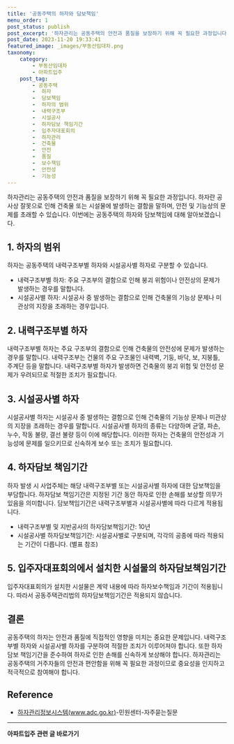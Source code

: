 ```yaml
---
title: '공동주택의 하자와 담보책임'
menu_order: 1
post_status: publish
post_excerpt: '하자관리는 공동주택의 안전과 품질을 보장하기 위해 꼭 필요한 과정입니다. 하자란 공사상 잘못으로 인해 건축물 또는 시설물에 발생하는 결함을 말하며, 안전 및 기능상의 문제를 초래할 수 있습니다. 이번에는 공동주택의 하자와 담보책임에 대해 알아보겠습니다.'
post_date: 2023-11-20 19:33:41
featured_image: _images/부동산임대차.png
taxonomy:
    category:
        - 부동산임대차
        - 아파트입주
    post_tag:
        - 공동주택
        -  하자
        -  담보책임
        -  하자의 범위
        -  내력구조부
        -  시설공사
        -  하자담보 책임기간
        -  입주자대표회의
        -  하자관리
        -  건축물
        -  안전
        -  품질
        -  보수책임
        -  안전성
        -  기능성
---
```



하자관리는 공동주택의 안전과 품질을 보장하기 위해 꼭 필요한 과정입니다. 하자란 공사상 잘못으로 인해 건축물 또는 시설물에 발생하는 결함을 말하며, 안전 및 기능상의 문제를 초래할 수 있습니다. 이번에는 공동주택의 하자와 담보책임에 대해 알아보겠습니다.

## 1. 하자의 범위

하자는 공동주택의 내력구조부별 하자와 시설공사별 하자로 구분할 수 있습니다.
- 내력구조부별 하자: 주요 구조부의 결함으로 인해 붕괴 위험이나 안전상의 문제가 발생하는 경우를 말합니다.
- 시설공사별 하자: 시설공사 중 발생하는 결함으로 인해 건축물의 기능상 문제나 미관상의 지장을 초래하는 경우입니다.

## 2. 내력구조부별 하자

내력구조부별 하자는 주요 구조부의 결함으로 인해 건축물의 안전성에 문제가 발생하는 경우를 말합니다. 내력구조부는 건물의 주요 구조물인 내력벽, 기둥, 바닥, 보, 지붕틀, 주계단 등을 말합니다. 내력구조부별 하자가 발생하면 건축물의 붕괴 위험 및 안전성 문제가 우려되므로 적절한 조치가 필요합니다.

## 3. 시설공사별 하자

시설공사별 하자는 시설공사 중 발생하는 결함으로 인해 건축물의 기능상 문제나 미관상의 지장을 초래하는 경우를 말합니다. 시설공사별 하자의 종류는 다양하며 균열, 파손, 누수, 작동 불량, 결선 불량 등이 이에 해당합니다. 이러한 하자는 건축물의 안전성과 기능성에 문제를 일으키므로 신속하게 보수 또는 조치가 필요합니다.

## 4. 하자담보 책임기간

하자 발생 시 사업주체는 해당 내력구조부별 또는 시설공사별 하자에 대한 담보책임을 부담합니다. 하자담보 책임기간은 지정된 기간 동안 하자로 인한 손해를 보상할 의무가 있음을 의미합니다. 담보책임기간은 내력구조부별과 시설공사별에 따라 다르게 적용됩니다.

- 내력구조부별 및 지반공사의 하자담보책임기간: 10년
- 시설공사별 하자담보책임기간: 시설공사별로 구분되며, 각각의 공종에 따라 적용되는 기간이 다릅니다. (별표 참조)

## 5. 입주자대표회의에서 설치한 시설물의 하자담보책임기간

입주자대표회의가 설치한 시설물은 계약 내용에 따라 하자보수책임과 기간이 적용됩니다. 따라서 공동주택관리법의 하자담보책임기간은 적용되지 않습니다.

## 결론

공동주택의 하자는 안전과 품질에 직접적인 영향을 미치는 중요한 문제입니다. 내력구조부별 하자와 시설공사별 하자를 구분하여 적절한 조치가 이루어져야 합니다. 또한 하자담보 책임기간을 준수하여 하자로 인한 손해를 신속하게 보상해야 합니다. 하자관리는 공동주택의 거주자들의 안전과 편안함을 위해 꼭 필요한 과정이므로 중요성을 인지하고 적극적으로 참여해야 합니다.

## Reference
- [하자관리정보시스템(www.adc.go.kr)](www.adc.go.kr)-민원센터-자주묻는질문
<!-- wp:separator -->
<hr class="wp-block-separator has-alpha-channel-opacity"/>
<!-- /wp:separator -->

<!-- wp:group {"backgroundColor":"base","layout":{"type":"constrained"}} -->
<div class="wp-block-group has-base-background-color has-background"><!-- wp:paragraph {"align":"center","fontSize":"medium"} -->
<p class="has-text-align-center has-large-font-size"><strong>아파트입주 관련 글 바로가기</strong></p>
<!-- /wp:paragraph -->


<!-- wp:latest-posts
{"categories":[{"id":28177,"count":19,"description":"","link":"https://uknowlaw.com/category/%ec%95%84%ed%8c%8c%ed%8a%b8%ec%9e%85%ec%a3%bc/","name":"아파트입주","slug":"아파트입주","taxonomy":"category","parent":0,"meta":[],"_links":{"self":[{"href":"https://uknowlaw.com/wp-json/wp/v2/categories/28177"}],"collection":[{"href":"https://uknowlaw.com/wp-json/wp/v2/categories"}],"about":[{"href":"https://uknowlaw.com/wp-json/wp/v2/taxonomies/category"}],"wp:post_type":[{"href":"https://uknowlaw.com/wp-json/wp/v2/posts?categories=28177"}],"curies":[{"name":"wp","href":"https://api.w.org/{rel}","templated":true}]}}],"postsToShow":100,"excerptLength":28,"postLayout":"grid","columns":2,"featuredImageAlign":"left","featuredImageSizeSlug":"large","fontSize":"small"} /--></div>
<!-- /wp:group -->